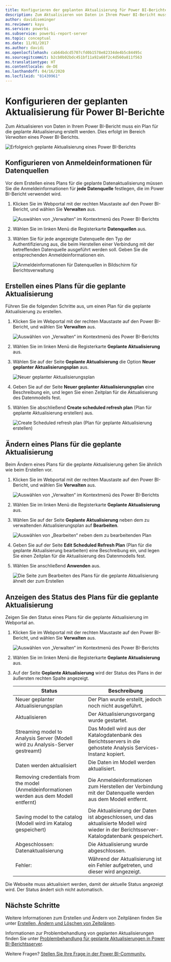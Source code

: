 ```yaml
---
title: Konfigurieren der geplanten Aktualisierung für Power BI-Berichte
description: Zum Aktualisieren von Daten in Ihrem Power BI-Bericht muss ein Plan für die geplante Aktualisierung erstellt werden.
author: davidiseminger
ms.reviewer: kayu
ms.service: powerbi
ms.subservice: powerbi-report-server
ms.topic: conceptual
ms.date: 11/01/2017
ms.author: davidi
ms.openlocfilehash: cab64bdcd5707cfd0b1578e82334de4b5c84495c
ms.sourcegitcommit: b2cb0b02bdc451bf11a92a68f2c4d560a811f563
ms.translationtype: HT
ms.contentlocale: de-DE
ms.lasthandoff: 04/16/2020
ms.locfileid: "81439961"
---
```

# <a name="how-to-configure-power-bi-report-scheduled-refresh"></a>Konfigurieren der geplanten Aktualisierung für Power BI-Berichte
Zum Aktualisieren von Daten in Ihrem Power BI-Bericht muss ein Plan für die geplante Aktualisierung erstellt werden. Dies erfolgt im Bereich *Verwalten* eines Power BI-Berichts.

![Erfolgreich geplante Aktualisierung eines Power BI-Berichts](media/configure-scheduled-refresh/scheduled-refresh-success.png)

## <a name="configure-data-source-credentials"></a>Konfigurieren von Anmeldeinformationen für Datenquellen
Vor dem Erstellen eines Plans für die geplante Datenaktualisierung müssen Sie die Anmeldeinformationen für **jede Datenquelle** festlegen, die im Power BI-Bericht verwendet wird.

1. Klicken Sie im Webportal mit der rechten Maustaste auf den Power BI-Bericht, und wählen Sie **Verwalten** aus.
   
    ![Auswählen von „Verwalten“ im Kontextmenü des Power BI-Berichts](media/configure-scheduled-refresh/manage-power-bi-report.png)
2. Wählen Sie im linken Menü die Registerkarte **Datenquellen** aus.
3. Wählen Sie für jede angezeigte Datenquelle den Typ der Authentifizierung aus, die beim Herstellen einer Verbindung mit der betreffenden Datenquelle ausgeführt werden soll. Geben Sie die entsprechenden Anmeldeinformationen ein.
   
    ![Anmeldeinformationen für Datenquellen in Bildschirm für Berichtsverwaltung](media/configure-scheduled-refresh/data-source-credentials.png)

## <a name="creating-a-schedule-refresh-plan"></a>Erstellen eines Plans für die geplante Aktualisierung
Führen Sie die folgenden Schritte aus, um einen Plan für die geplante Aktualisierung zu erstellen.

1. Klicken Sie im Webportal mit der rechten Maustaste auf den Power BI-Bericht, und wählen Sie **Verwalten** aus.
   
    ![Auswählen von „Verwalten“ im Kontextmenü des Power BI-Berichts](media/configure-scheduled-refresh/manage-power-bi-report.png)
2. Wählen Sie im linken Menü die Registerkarte **Geplante Aktualisierung** aus.
3. Wählen Sie auf der Seite **Geplante Aktualisierung** die Option **Neuer geplanter Aktualisierungsplan** aus.
   
    ![Neuer geplanter Aktualisierungsplan](media/configure-scheduled-refresh/new-scheduled-refresh-plan.png)
4. Geben Sie auf der Seite **Neuer geplanter Aktualisierungsplan** eine Beschreibung ein, und legen Sie einen Zeitplan für die Aktualisierung des Datenmodells fest.
5. Wählen Sie abschließend **Create scheduled refresh plan** (Plan für geplante Aktualisierung erstellen) aus.
   
    ![Create Scheduled refresh plan (Plan für geplante Aktualisierung erstellen)](media/configure-scheduled-refresh/create-scheduled-refresh-plan.png)

## <a name="modifying-a-schedule-refresh-plan"></a>Ändern eines Plans für die geplante Aktualisierung
Beim Ändern eines Plans für die geplante Aktualisierung gehen Sie ähnlich wie beim Erstellen vor.

1. Klicken Sie im Webportal mit der rechten Maustaste auf den Power BI-Bericht, und wählen Sie **Verwalten** aus.
   
    ![Auswählen von „Verwalten“ im Kontextmenü des Power BI-Berichts](media/configure-scheduled-refresh/manage-power-bi-report.png)
2. Wählen Sie im linken Menü die Registerkarte **Geplante Aktualisierung** aus.
3. Wählen Sie auf der Seite **Geplante Aktualisierung** neben dem zu verwaltenden Aktualisierungsplan auf **Bearbeiten**.
   
    ![Auswählen von „Bearbeiten“ neben dem zu bearbeitenden Plan](media/configure-scheduled-refresh/edit-scheduled-refresh-plan.png)
4. Geben Sie auf der Seite **Edit Scheduled Refresh Plan** (Plan für die geplante Aktualisierung bearbeiten) eine Beschreibung ein, und legen Sie einen Zeitplan für die Aktualisierung des Datenmodells fest.
5. Wählen Sie anschließend **Anwenden** aus.
   
    ![Die Seite zum Bearbeiten des Plans für die geplante Aktualisierung ähnelt der zum Erstellen](media/configure-scheduled-refresh/edit-scheduled-refresh-plan-page.png)

## <a name="viewing-the-status-of-schedule-refresh-plan"></a>Anzeigen des Status des Plans für die geplante Aktualisierung
Zeigen Sie den Status eines Plans für die geplante Aktualisierung im Webportal an.

1. Klicken Sie im Webportal mit der rechten Maustaste auf den Power BI-Bericht, und wählen Sie **Verwalten** aus.
   
    ![Auswählen von „Verwalten“ im Kontextmenü des Power BI-Berichts](media/configure-scheduled-refresh/manage-power-bi-report.png)
2. Wählen Sie im linken Menü die Registerkarte **Geplante Aktualisierung** aus.
3. Auf der Seite **Geplante Aktualisierung** wird der Status des Plans in der äußersten rechten Spalte angezeigt.
   
   | **Status** | **Beschreibung** |
   | --- | --- |
   | Neuer geplanter Aktualisierungsplan |Der Plan wurde erstellt, jedoch noch nicht ausgeführt. |
   | Aktualisieren |Der Aktualisierungsvorgang wurde gestartet. |
   | Streaming model to Analysis Server (Modell wird zu Analysis-Server gestreamt) |Das Modell wird aus der Katalogdatenbank des Berichtsservers in die gehostete Analysis Services-Instanz kopiert. |
   | Daten werden aktualisiert |Die Daten im Modell werden aktualisiert. |
   | Removing credentials from the model (Anmeldeinformationen werden aus dem Modell entfernt) |Die Anmeldeinformationen zum Herstellen der Verbindung mit der Datenquelle werden aus dem Modell entfernt. |
   | Saving model to the catalog (Modell wird im Katalog gespeichert) |Die Aktualisierung der Daten ist abgeschlossen, und das aktualisierte Modell wird wieder in der Berichtsserver-Katalogdatenbank gespeichert. |
   | Abgeschlossen: Datenaktualisierung |Die Aktualisierung wurde abgeschlossen. |
   | Fehler: |Während der Aktualisierung ist ein Fehler aufgetreten, und dieser wird angezeigt. |

Die Webseite muss aktualisiert werden, damit der aktuelle Status angezeigt wird. Der Status ändert sich nicht automatisch.

## <a name="next-steps"></a>Nächste Schritte
Weitere Informationen zum Erstellen und Ändern von Zeitplänen finden Sie unter [Erstellen, Ändern und Löschen von Zeitplänen](https://docs.microsoft.com/sql/reporting-services/subscriptions/create-modify-and-delete-schedules).

Informationen zur Problembehandlung von geplanten Aktualisierungen finden Sie unter [Problembehandlung für geplante Aktualisierungen in Power BI-Berichtsserver](scheduled-refresh-troubleshoot.md).

Weitere Fragen? [Stellen Sie Ihre Frage in der Power BI-Community.](https://community.powerbi.com/)

